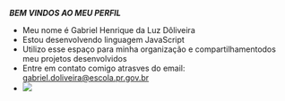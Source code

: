 ***BEM VINDOS AO MEU PERFIL***
- Meu nome é Gabriel Henrique da Luz Dôliveira
- Estou desenvolvendo linguagem JavaScript
- Utilizo esse espaço para minha organização e compartilhamentodos meu projetos desenvolvidos
- Entre em contato comigo atrasves do email: gabriel.doliveira@escola.pr.gov.br
-   ![](https://media.tenor.com/19YGYY4aX8sAAAAM/toothless-laugh-toothless-smile.gif)
